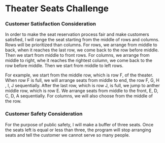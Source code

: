 <h1>Theater Seats Challenge</h1>

<h3>Customer Satisfaction Consideration</h3>
<p>
In order to make the seat reservation process fair
and make customers satisfied,
I will range the seat starting from the middle of rows and columns.
Rows will be prioritized than columns.
For rows, we arrange from middle to back, when it reaches the last row, we come back to the row before middle.
Then we start from middle to front rows.
For columns, we arrange from middle to right, whe it reaches the rightest column, we come back to the row before middle.
Then we start from middle to left rows.
</p>
<p>
For example,
we start from the middle row, which is row F, of the theater. 
When row F is full, we will arrange seats from middle to end, the row F, G, H , I, J sequentially.
After the last row, which is row J, is full, we jump to anther middle row, which is row E. 
We arrange seats from middle to the front, E, D, C, D, A sequentially.
For columns, we will also choose from the middle of the row.

</p>

<h3>Customer Safety Consideration</h3>
<p>
For the purpose of public safety, I will make a buffer of three
seats. Once the seats left is equal or less than three, 
the program will stop arranging seats
and tell the customer we cannot serve so many people.
</p>
